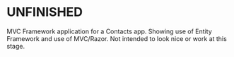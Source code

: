 # UNFINISHED

MVC Framework application for a Contacts app. Showing use of Entity Framework and use of MVC/Razor. Not intended to look nice or work at this stage.
